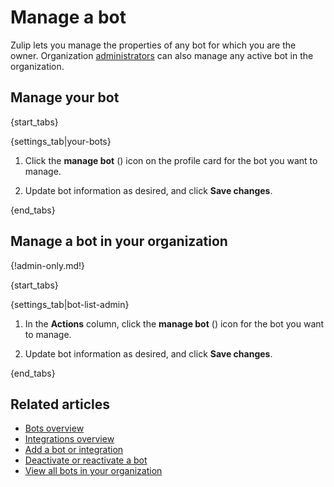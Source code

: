 # Manage a bot

Zulip lets you manage the properties of any bot for which you are the owner.
Organization [administrators](/help/user-roles) can also manage any
active bot in the organization.

## Manage your bot

{start_tabs}

{settings_tab|your-bots}

1. Click the **manage bot** (<i class="zulip-icon zulip-icon-user-cog"></i>)
   icon on the profile card for the bot you want to manage.

1. Update bot information as desired, and click **Save changes**.

{end_tabs}

## Manage a bot in your organization

{!admin-only.md!}

{start_tabs}

{settings_tab|bot-list-admin}

1. In the **Actions** column, click the **manage bot** (<i class="zulip-icon
   zulip-icon-user-cog"></i>) icon for the bot you want to manage.

1. Update bot information as desired, and click **Save changes**.

{end_tabs}

## Related articles

* [Bots overview](/help/bots-overview)
* [Integrations overview](/help/integrations-overview)
* [Add a bot or integration](/help/add-a-bot-or-integration)
* [Deactivate or reactivate a bot](/help/deactivate-or-reactivate-a-bot)
* [View all bots in your organization](/help/view-all-bots-in-your-organization)
